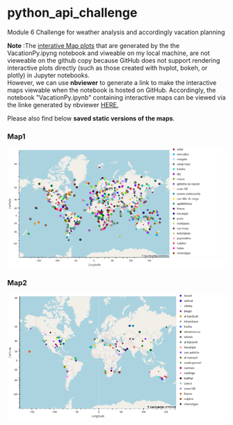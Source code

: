 # python_api_challenge
Module 6 Challenge for weather analysis and accordingly vacation planning

**Note** :The <u>interative Map plots</u> that are generated by the the VacationPy.ipyng notebook and viweable on my local machine, are not vieweable on the github copy because GitHub does not support rendering interactive plots directly (such as those created with hvplot, bokeh, or plotly) in Jupyter notebooks. <br>
However, we can use **nbviewer** to generate a link to make the interactive maps viewable when the notebook is hosted on GitHub.
Accordingly, the notebook "VacationPy.ipynb" containing interactive maps can be viewed via the linke generated by nbviewer [HERE.](https://nbviewer.org/github/SunilduthBaichoo/python_api_challenge/blob/main/VacationPy.ipynb)

Please also find below **saved static versions of the maps**.

### Map1
















![city_map.png](image.png)





### Map2















![city_hotel_map](image-1.png)

